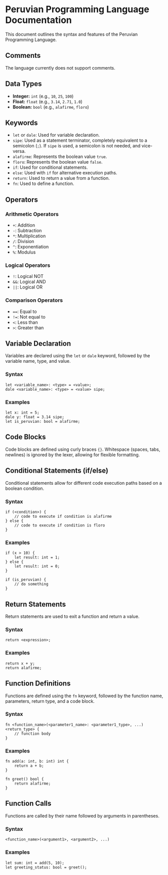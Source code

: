# Peruvian Programming Language Documentation

This document outlines the syntax and features of the Peruvian Programming Language.

## Comments

The language currently does not support comments.

## Data Types

- **Integer:** `int` (e.g., `10`, `25`, `100`)
- **Float:** `float` (e.g., `3.14`, `2.71`, `1.0`)
- **Boolean:** `bool` (e.g., `alafirme`, `floro`)

## Keywords

- `let` or `dale`: Used for variable declaration.
- `sipe`: Used as a statement terminator, completely equivalent to a semicolon (`;`). If `sipe` is used, a semicolon is not needed, and vice-versa.
- `alafirme`: Represents the boolean value `true`.
- `floro`: Represents the boolean value `false`.
- `if`: Used for conditional statements.
- `else`: Used with `if` for alternative execution paths.
- `return`: Used to return a value from a function.
- `fn`: Used to define a function.

## Operators

### Arithmetic Operators

- `+`: Addition
- `-`: Subtraction
- `*`: Multiplication
- `/`: Division
- `^`: Exponentiation
- `%`: Modulus

### Logical Operators

- `!`: Logical NOT
- `&&`: Logical AND
- `||`: Logical OR

### Comparison Operators

- `==`: Equal to
- `!=`: Not equal to
- `<`: Less than
- `>`: Greater than

## Variable Declaration

Variables are declared using the `let` or `dale` keyword, followed by the variable name, type, and value.

### Syntax

```
let <variable_name>: <type> = <value>;
dale <variable_name>: <type> = <value> sipe;
```

### Examples

```
let x: int = 5;
dale y: float = 3.14 sipe;
let is_peruvian: bool = alafirme;
```

## Code Blocks

Code blocks are defined using curly braces `{}`. Whitespace (spaces, tabs, newlines) is ignored by the lexer, allowing for flexible formatting.

## Conditional Statements (if/else)

Conditional statements allow for different code execution paths based on a boolean condition.

### Syntax

```
if (<condition>) {
    // code to execute if condition is alafirme
} else {
    // code to execute if condition is floro
}
```

### Examples

```
if (x > 10) {
    let result: int = 1;
} else {
    let result: int = 0;
}

if (is_peruvian) {
    // do something
}
```

## Return Statements

Return statements are used to exit a function and return a value.

### Syntax

```
return <expression>;
```

### Examples

```
return x + y;
return alafirme;
```

## Function Definitions

Functions are defined using the `fn` keyword, followed by the function name, parameters, return type, and a code block.

### Syntax

```
fn <function_name>(<parameter1_name>: <parameter1_type>, ...) <return_type> {
    // function body
}
```

### Examples

```
fn add(a: int, b: int) int {
    return a + b;
}

fn greet() bool {
    return alafirme;
}
```

## Function Calls

Functions are called by their name followed by arguments in parentheses.

### Syntax

```
<function_name>(<argument1>, <argument2>, ...)
```

### Examples

```
let sum: int = add(5, 10);
let greeting_status: bool = greet();
```